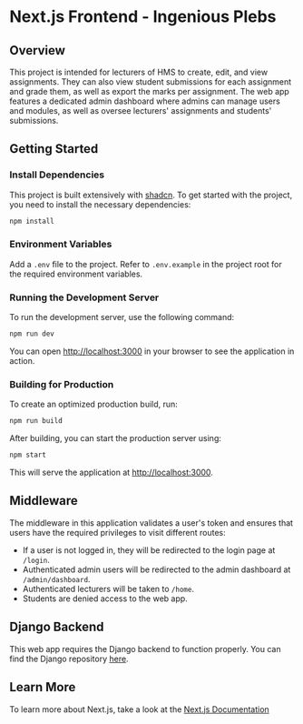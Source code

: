 # Next.js Frontend - Ingenious Plebs

## Overview

This project is intended for lecturers of HMS to create, edit, and view assignments. They can also view student submissions for each assignment and grade them, as well as export the marks per assignment. The web app features a dedicated admin dashboard where admins can manage users and modules, as well as oversee lecturers' assignments and students' submissions.

## Getting Started

### Install Dependencies

This project is built extensively with [shadcn](https://ui.shadcn.com/). To get started with the project, you need to install the necessary dependencies:

```bash
npm install
```

### Environment Variables

Add a `.env` file to the project. Refer to `.env.example` in the project root for the required environment variables.

### Running the Development Server

To run the development server, use the following command:

```bash
npm run dev
```

You can open [http://localhost:3000](http://localhost:3000) in your browser to see the application in action.

### Building for Production

To create an optimized production build, run:

```bash
npm run build
```

After building, you can start the production server using:

```bash
npm start
```

This will serve the application at [http://localhost:3000](http://localhost:3000).

## Middleware

The middleware in this application validates a user's token and ensures that users have the required privileges to visit different routes:

- If a user is not logged in, they will be redirected to the login page at `/login`.
- Authenticated admin users will be redirected to the admin dashboard at `/admin/dashboard`.
- Authenticated lecturers will be taken to `/home`.
- Students are denied access to the web app.

## Django Backend

This web app requires the Django backend to function properly. You can find the Django repository [here](https://github.com/bernard-paetzold/HMS-TLS-ingenious-plebs).

## Learn More

To learn more about Next.js, take a look at the [Next.js Documentation](https://nextjs.org/docs)
